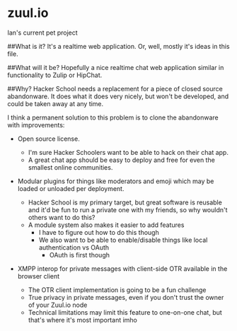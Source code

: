 zuul.io
====
Ian's current pet project

##What is it?
It's a realtime web application.
Or, well, mostly it's ideas in this file.

##What will it be?
Hopefully a nice realtime chat web application similar in functionality to Zulip or HipChat.

##Why?
Hacker School needs a replacement for a piece of closed source abandonware. 
It does what it does very nicely, but won't be developed, and could be taken away at any time.

I think a permanent solution to this problem is to clone the abandonware with improvements:

  - Open source license.
    - I'm sure Hacker Schoolers want to be able to hack on their chat app.
    - A great chat app should be easy to deploy and free for even the smallest online communities.
    
  - Modular plugins for things like moderators and emoji which may be loaded or unloaded per deployment.
    - Hacker School is my primary target, but great software is reusable and it'd be fun to run a private one
      with my friends, so why wouldn't others want to do this?
    - A module system also makes it easier to add features
      - I have to figure out how to do this though
      - We also want to be able to enable/disable things like local authentication vs OAuth
        - OAuth is first though

  - XMPP interop for private messages with client-side OTR available in the browser client
    - The OTR client implementation is going to be a fun challenge
    - True privacy in private messages, even if you don't trust the owner of your Zuul.io node
    - Technical limitations may limit this feature to one-on-one chat, but that's where it's most important imho
  
